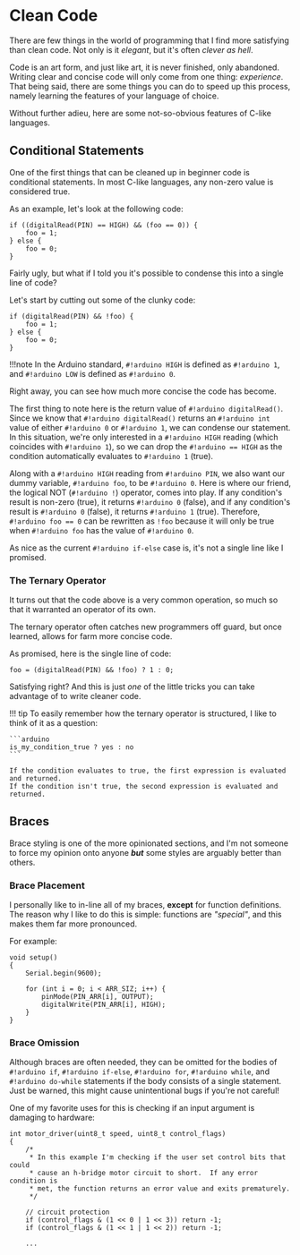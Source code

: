 # Clean Code

There are few things in the world of programming that I find more satisfying than clean code.
Not only is it *elegant*, but it's often *clever as hell*.

Code is an art form, and just like art, it is never finished, only abandoned.
Writing clear and concise code will only come from one thing: *experience*.
That being said, there are some things you can do to speed up this process, namely learning the features of your language of choice.

Without further adieu, here are some not-so-obvious features of C-like languages.

## Conditional Statements

One of the first things that can be cleaned up in beginner code is conditional statements.
In most C-like languages, any non-zero value is considered true.

As an example, let's look at the following code:

```arduino
if ((digitalRead(PIN) == HIGH) && (foo == 0)) {
	foo = 1;
} else {
	foo = 0;
}
```

Fairly ugly, but what if I told you it's possible to condense this into a single line of code?

Let's start by cutting out some of the clunky code:

```arduino
if (digitalRead(PIN) && !foo) {
	foo = 1;
} else {
	foo = 0;
}
```

!!!note
	In the Arduino standard, `#!arduino HIGH` is defined as `#!arduino 1`, and `#!arduino LOW` is defined as `#!arduino 0`.

Right away, you can see how much more concise the code has become.

The first thing to note here is the return value of `#!arduino digitalRead()`.
Since we know that `#!arduino digitalRead()` returns an `#!arduino int` value of either `#!arduino 0` or `#!arduino 1`, we can condense our statement.
In this situation, we're only interested in a `#!arduino HIGH` reading (which coincides with `#!arduino 1`), so we can drop the `#!arduino == HIGH` as the condition automatically evaluates to `#!arduino 1` (true).

Along with a `#!arduino HIGH` reading from `#!arduino PIN`, we also want our dummy variable, `#!arduino foo`, to be `#!arduino 0`.
Here is where our friend, the logical NOT (`#!arduino !`) operator, comes into play.
If any condition's result is non-zero (true), it returns `#!arduino 0` (false), and if any condition's result is `#!arduino 0` (false), it returns `#!arduino 1` (true).
Therefore, `#!arduino foo == 0` can be rewritten as `!foo` because it will only be true when `#!arduino foo` has the value of `#!arduino 0`.

As nice as the current `#!arduino if-else` case is, it's not a single line like I promised.

### The Ternary Operator

It turns out that the code above is a very common operation, so much so that it warranted an operator of its own.

The ternary operator often catches new programmers off guard, but once learned, allows for farm more concise code.

As promised, here is the single line of code:

```arduino
foo = (digitalRead(PIN) && !foo) ? 1 : 0;
```

Satisfying right?
And this is just *one* of the little tricks you can take advantage of to write cleaner code.

!!! tip
	To easily remember how the ternary operator is structured, I like to think of it as a question:

	```arduino
	is_my_condition_true ? yes : no
	```

	If the condition evaluates to true, the first expression is evaluated and returned.
	If the condition isn't true, the second expression is evaluated and returned.

## Braces

Brace styling is one of the more opinionated sections, and I'm not someone to force my opinion onto anyone ***but*** some styles are arguably better than others.

### Brace Placement

I personally like to in-line all of my braces, **except** for function definitions.
The reason why I like to do this is simple: functions are *"special"*, and this makes them far more pronounced.

For example:

```arduino
void setup()
{
	Serial.begin(9600);

	for (int i = 0; i < ARR_SIZ; i++) {
		pinMode(PIN_ARR[i], OUTPUT);
		digitalWrite(PIN_ARR[i], HIGH);
	}
}
```

### Brace Omission

Although braces are often needed, they can be omitted for the bodies of  `#!arduino if`, `#!arduino if-else`, `#!arduino for`, `#!arduino while`, and `#!arduino do-while` statements if the body consists of a single statement.
Just be warned, this might cause unintentional bugs if you're not careful!

One of my favorite uses for this is checking if an input argument is damaging to hardware:

```arduino
int motor_driver(uint8_t speed, uint8_t control_flags)
{
	/*
	 * In this example I'm checking if the user set control bits that could
	 * cause an h-bridge motor circuit to short.  If any error condition is
	 * met, the function returns an error value and exits prematurely.
	 */

	// circuit protection
	if (control_flags & (1 << 0 | 1 << 3)) return -1;
	if (control_flags & (1 << 1 | 1 << 2)) return -1;

	...
```
